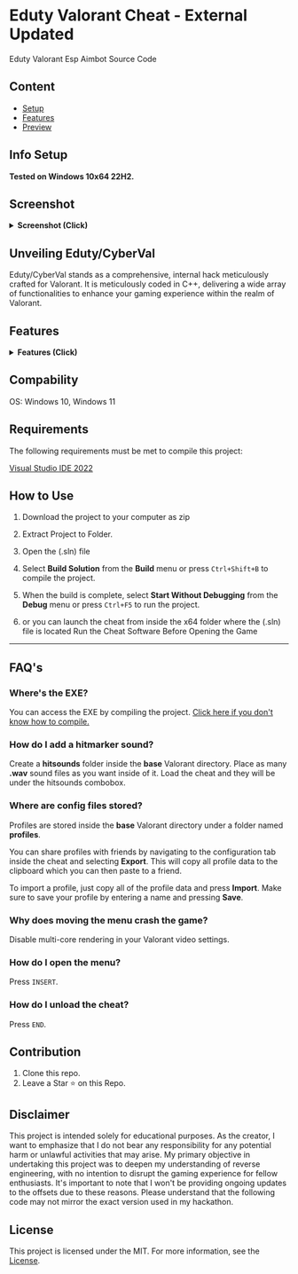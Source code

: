 # Eduty Valorant Cheat - External Updated
Eduty Valorant Esp Aimbot Source Code

## Content
- [Setup](#installation)
- [Features](#features)
- [Preview](#Screenshot)

## Info Setup
**Tested on Windows 10x64 22H2.**

## Screenshot

<details>
<summary><strong>Screenshot (Click)</strong></summary>
    
![4](https://user-images.githubusercontent.com/93127841/138722657-d7215490-a8a5-4f93-aa06-cacf2ab80589.jpg)
![2](https://user-images.githubusercontent.com/93127841/138722637-50016012-ccc0-4fa1-ae49-160338950241.PNG)
![5](https://user-images.githubusercontent.com/93127841/138722732-abb874cf-a02a-44c5-8942-b61017888a91.jpg)
![3](https://user-images.githubusercontent.com/93127841/138722648-9d603e8a-3c2e-4166-b3a1-f0497f60770f.PNG)

</summary>

</details>


## Unveiling Eduty/CyberVal

Eduty/CyberVal stands as a comprehensive, internal hack meticulously crafted for Valorant. It is meticulously coded in C++, delivering a wide array of functionalities to enhance your gaming experience within the realm of Valorant.



## Features

<details>
<summary><strong>Features (Click)</strong></summary>
<b>
  
- Menu
  
- Kinda gay POC source

- 2D Boxes
- Corner Boxes
- Snaplines/Tracers
- Distance ESP
- Healthbar ESP
- Bone ESP
- Head ESP
- Name ESP
- Ability ESP
- Radar ESP
- AimDirection ESP
- Color ESP
- Recoil Control
- Aim Only Visible
- Smooth Software
- Aimbot 
- Draw Fov
- Draw Recoil Crosshair
- Fov
</b>
</summary>

</details>

## Compability
OS: Windows 10, Windows 11

## Requirements

The following requirements must be met to compile this project:

[Visual Studio IDE 2022](https://visualstudio.microsoft.com/en/thank-you-downloading-visual-studio/?sku=Community&channel=Release&version=VS2022&source=VSLandingPage&passive=false&cid=2030)

## How to Use

1. Download the project to your computer as zip

2. Extract Project to Folder.

3. Open the (.sln) file

4. Select **Build Solution** from the **Build** menu or press `Ctrl+Shift+B` to compile the project.

5. When the build is complete, select **Start Without Debugging** from the **Debug** menu or press `Ctrl+F5` to run the project.

6. or you can launch the cheat from inside the x64 folder where the (.sln) file is located Run the Cheat Software Before Opening the Game



---

## FAQ's

### Where's the EXE?
You can access the EXE by compiling the project. [Click here if you don't know how to compile.](#installation)


### How do I add a hitmarker sound?
Create a **hitsounds** folder inside the **base** Valorant directory.
Place as many **.wav** sound files as you want inside of it. Load the cheat and they will be under the hitsounds combobox.

### Where are config files stored?
Profiles are stored inside the **base** Valorant directory under a folder named **profiles**.

You can share profiles with friends by navigating to the configuration tab inside the cheat and selecting **Export**. This will copy all profile data to the clipboard which you can then paste to a friend.

To import a profile, just copy all of the profile data and press **Import**. Make sure to save your profile by entering a name and pressing **Save**.

### Why does moving the menu crash the game?
Disable multi-core rendering in your Valorant video settings.

### How do I open the menu?
Press `INSERT`.

### How do I unload the cheat?
Press `END`.


## Contribution

1. Clone this repo.
2. Leave a Star ⭐ on this Repo.


## Disclaimer
This project is intended solely for educational purposes. As the creator, I want to emphasize that I do not bear any responsibility for any potential harm or unlawful activities that may arise. My primary objective in undertaking this project was to deepen my understanding of reverse engineering, with no intention to disrupt the gaming experience for fellow enthusiasts. It's important to note that I won't be providing ongoing updates to the offsets due to these reasons. Please understand that the following code may not mirror the exact version used in my hackathon.


## License

This project is licensed under the MIT. For more information, see the [License](LICENSE).